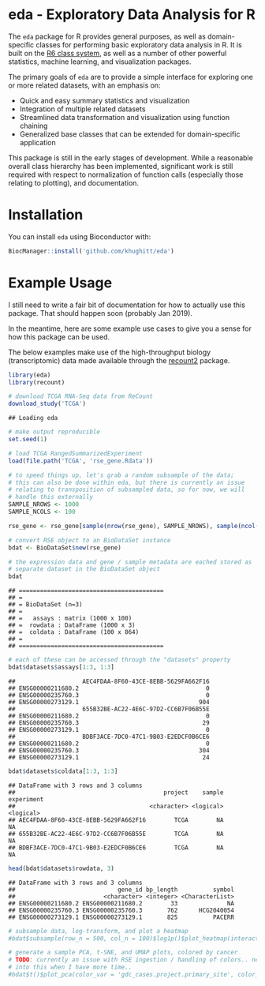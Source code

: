 
eda - Exploratory Data Analysis for R
=====================================

The `eda` package for R provides general purposes, as well as domain-specific classes for performing basic exploratory data analysis in R. It is built on the [R6 class system](https://cran.r-project.org/web/packages/R6/index.html), as well as a number of other powerful statistics, machine learning, and visualization packages.

The primary goals of `eda` are to provide a simple interface for exploring one or more related datasets, with an emphasis on:

-   Quick and easy summary statistics and visualization
-   Integration of multiple related datasets
-   Streamlined data transformation and visualization using function chaining
-   Generalized base classes that can be extended for domain-specific application

This package is still in the early stages of development. While a reasonable overall class hierarchy has been implemented, significant work is still required with respect to normalization of function calls (especially those relating to plotting), and documentation.

Installation
============

You can install `eda` using Bioconductor with:

``` r
BiocManager::install('github.com/khughitt/eda')
```

Example Usage
=============

I still need to write a fair bit of documentation for how to actually use this package. That should happen soon (probably Jan 2019).

In the meantime, here are some example use cases to give you a sense for how this package can be used.

The below examples make use of the high-throughput biology (transcriptomic) data made available through the [recount2](http://bioconductor.org/packages/release/bioc/html/recount.html) package.

``` r
library(eda)
library(recount)

# download TCGA RNA-Seq data from ReCount
download_study('TCGA')
```

    ## Loading eda

``` r
# make output reproducible
set.seed(1)

# load TCGA RangedSummarizedExperiment
load(file.path('TCGA', 'rse_gene.Rdata'))

# to speed things up, let's grab a random subsample of the data;
# this can also be done within eda, but there is currently an issue
# relating to transposition of subsampled data, so for now, we will
# handle this externally
SAMPLE_NROWS <- 1000
SAMPLE_NCOLS <- 100

rse_gene <- rse_gene[sample(nrow(rse_gene), SAMPLE_NROWS), sample(ncol(rse_gene), SAMPLE_NCOLS)]

# convert RSE object to an BioDataSet instance
bdat <- BioDataSet$new(rse_gene)

# the expression data and gene / sample metadata are eached stored as
# separate dataset in the BioDataSet object
bdat
```

    ## =========================================
    ## =
    ## = BioDataSet (n=3)
    ## =
    ## =   assays : matrix (1000 x 100)
    ## =  rowdata : DataFrame (1000 x 3)
    ## =  coldata : DataFrame (100 x 864)
    ## =
    ## =========================================

``` r
# each of these can be accessed through the "datasets" property
bdat$datasets$assays[1:3, 1:3]
```

    ##                   AEC4FDAA-8F60-43CE-8EBB-5629FA662F16
    ## ENSG00000211680.2                                    0
    ## ENSG00000235760.3                                    0
    ## ENSG00000273129.1                                  904
    ##                   655B32BE-AC22-4E6C-97D2-CC6B7F06B55E
    ## ENSG00000211680.2                                    0
    ## ENSG00000235760.3                                   29
    ## ENSG00000273129.1                                    0
    ##                   BDBF3ACE-7DC0-47C1-9B03-E2EDCF0B6CE6
    ## ENSG00000211680.2                                    0
    ## ENSG00000235760.3                                  304
    ## ENSG00000273129.1                                   24

``` r
bdat$datasets$coldata[1:3, 1:3]
```

    ## DataFrame with 3 rows and 3 columns
    ##                                          project    sample experiment
    ##                                      <character> <logical>  <logical>
    ## AEC4FDAA-8F60-43CE-8EBB-5629FA662F16        TCGA        NA         NA
    ## 655B32BE-AC22-4E6C-97D2-CC6B7F06B55E        TCGA        NA         NA
    ## BDBF3ACE-7DC0-47C1-9B03-E2EDCF0B6CE6        TCGA        NA         NA

``` r
head(bdat$datasets$rowdata, 3)
```

    ## DataFrame with 3 rows and 3 columns
    ##                             gene_id bp_length          symbol
    ##                         <character> <integer> <CharacterList>
    ## ENSG00000211680.2 ENSG00000211680.2        33              NA
    ## ENSG00000235760.3 ENSG00000235760.3       762      HCG2040054
    ## ENSG00000273129.1 ENSG00000273129.1       825          PACERR

``` r
# subsample data, log-transform, and plot a heatmap
#bdat$subsample(row_n = 500, col_n = 100)$log1p()$plot_heatmap(interactive = FALSE)

# generate a sample PCA, t-SNE, and UMAP plots, colored by cancer 
# TODO: currently an issue with RSE ingestion / handling of colors.. need to look
# into this when I have more time..
#bdat$t()$plot_pca(color_var = 'gdc_cases.project.primary_site', color_key = 'coldata')
```
